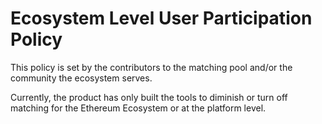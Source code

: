 # Ecosystem Level User Participation Policy

This policy is set by the contributors to the matching pool and/or the community the ecosystem serves.

Currently, the product has only built the tools to diminish or turn off matching for the Ethereum Ecosystem or at the platform level.

